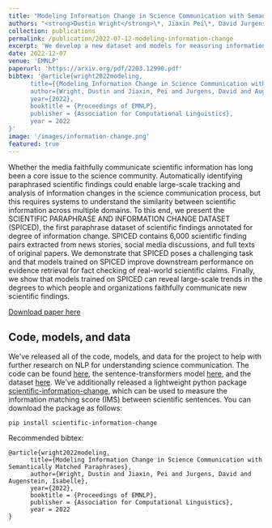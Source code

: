 ```yaml
---
title: "Modeling Information Change in Science Communication with Semantically Matched Paraphrases"
authors: "<strong>Dustin Wright</strong>\*, Jiaxin Pei\*, David Jurgens, and Isabelle Augenstein"
collection: publications
permalink: /publication/2022-07-12-modeling-information-change
excerpt: 'We develop a new dataset and models for measuring information change in science communication, providing improved performance on scientific evidence retrieval and several large scale analyses of science communication.'
date: 2022-12-07
venue: 'EMNLP'
paperurl: 'https://arxiv.org/pdf/2203.12990.pdf'
bibtex: '@article{wright2022modeling,
      title={{Modeling Information Change in Science Communication with Semantically Matched Paraphrases}},
      author={Wright, Dustin and Jiaxin, Pei and Jurgens, David and Augenstein, Isabelle},
      year={2022},
      booktitle = {Proceedings of EMNLP},
      publisher = {Association for Computational Linguistics},
      year = 2022
}'
image: '/images/information-change.png'
featured: true
---
```

Whether the media faithfully communicate scientific information has long been a core issue to the science community. Automatically identifying paraphrased scientific findings could enable large-scale tracking and analysis of information changes in the science communication process, but this requires systems to understand the similarity between scientific information across multiple domains. To this end, we present the SCIENTIFIC PARAPHRASE AND INFORMATION CHANGE DATASET (SPICED), the first paraphrase dataset of scientific findings annotated for degree of information change. SPICED contains 6,000 scientific finding pairs extracted from news stories, social media discussions, and full texts of original papers. We demonstrate that SPICED poses a challenging task and that models trained on SPICED improve downstream performance on evidence retrieval for fact checking of real-world scientific claims. Finally, we show that models trained on SPICED can reveal large-scale trends in the degrees to which people and organizations faithfully communicate new scientific findings.

[Download paper here](https://arxiv.org/pdf/2203.12990.pdf)

## Code, models, and data

We've released all of the code, models, and data for the project to help with further research on NLP for understanding science communication. The code can be found [here](https://github.com/copenlu/scientific-information-change), the sentence-transformers model [here](https://huggingface.co/copenlu/spiced), and the dataset [here](https://huggingface.co/datasets/copenlu/spiced). We've additionally released a lightweight python package [scientific-information-change](https://pypi.org/project/scientific-information-change/), which can be used to measure the information matching score (IMS) between scientific sentences. You can download the package as follows:

```
pip install scientific-information-change
```


Recommended bibtex: 

```
@article{wright2022modeling,
      title={Modeling Information Change in Science Communication with Semantically Matched Paraphrases},
      author={Wright, Dustin and Jiaxin, Pei and Jurgens, David and Augenstein, Isabelle},
      year={2022},
      booktitle = {Proceedings of EMNLP},
      publisher = {Association for Computational Linguistics},
      year = 2022
}
```
